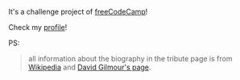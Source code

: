 

It's a challenge project of [freeCodeCamp](https://www.freecodecamp.com)!

Check my [profile](https://www.freecodecamp.com/gph)!

PS: 
> all information about the biography in the tribute page is from [Wikipedia](https://en.wikipedia.org/wiki/Syd_Barrett) and [David Gilmour's page](www.davidgilmour.com/faqs.htm).
